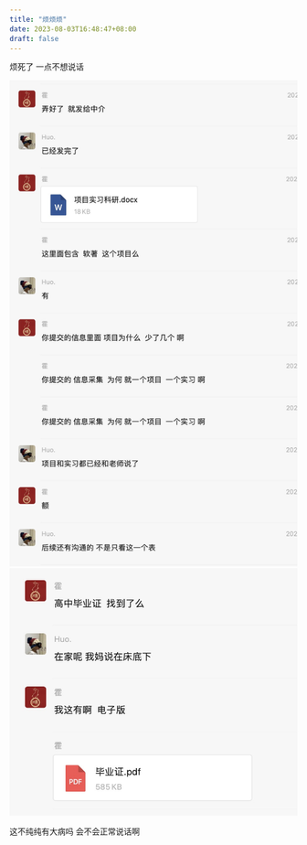 ```yaml
---
title: "烦烦烦"
date: 2023-08-03T16:48:47+08:00
draft: false
---
```


烦死了  一点不想说话

![1](/img/23.08.03/1.PNG)
![2](/img/23.08.03/2.PNG)

这不纯纯有大病吗 会不会正常说话啊